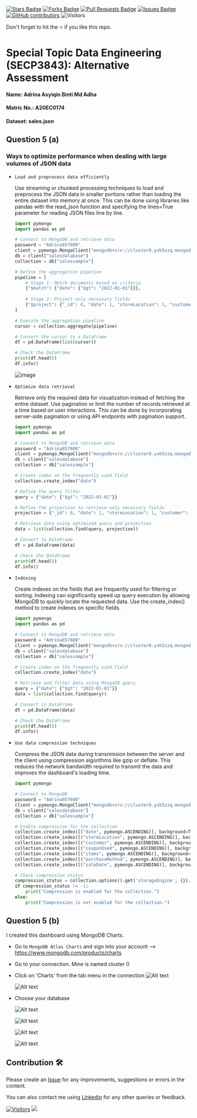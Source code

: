 <a href="https://github.com/drshahizan/SECP3843/stargazers"><img src="https://img.shields.io/github/stars/drshahizan/SECP3843" alt="Stars Badge"/></a>
<a href="https://github.com/drshahizan/SECP3843/network/members"><img src="https://img.shields.io/github/forks/drshahizan/SECP3843" alt="Forks Badge"/></a>
<a href="https://github.com/drshahizan/SECP3843/pulls"><img src="https://img.shields.io/github/issues-pr/drshahizan/SECP3843" alt="Pull Requests Badge"/></a>
<a href="https://github.com/drshahizan/SECP3843/issues"><img src="https://img.shields.io/github/issues/drshahizan/SECP3843" alt="Issues Badge"/></a>
<a href="https://github.com/drshahizan/SECP3843/graphs/contributors"><img alt="GitHub contributors" src="https://img.shields.io/github/contributors/drshahizan/SECP3843?color=2b9348"></a>
![Visitors](https://api.visitorbadge.io/api/visitors?path=https%3A%2F%2Fgithub.com%2Fdrshahizan%2FSECP3843&labelColor=%23d9e3f0&countColor=%23697689&style=flat)


Don't forget to hit the :star: if you like this repo.

# Special Topic Data Engineering (SECP3843): Alternative Assessment

#### Name: Adrina Asyiqin Binti Md Adha
#### Matric No.: A20EC0174
#### Dataset: sales.json

## Question 5 (a)
### Ways to optimize performance when dealing with large volumes of JSON data
- `Load and preprocess data efficiently`
  
  Use streaming or chunked processing techniques to load and preprocess the JSON data in smaller portions rather than loading the entire dataset into memory at once. This can be done using libraries like pandas with the read_json function and specifying the lines=True parameter for reading JSON files line by line.
    ```py
    import pymongo
    import pandas as pd

    # Connect to MongoDB and retrieve data
    password = "Adrina857600"
    client = pymongo.MongoClient("mongodb+srv://cluster0.yvk5zzq.mongodb.net/", username="adrinaasyiqin", password=password)
    db = client["salesdatabase"]
    collection = db["salessample"]

    # Define the aggregation pipeline
    pipeline = [
        # Stage 1: Match documents based on criteria
        {"$match": {"date": {"$gt": "2022-01-01"}}},
        
        # Stage 2: Project only necessary fields
        {"$project": {"_id": 0, "date": 1, "storeLocation": 1, "customer": 1, "couponUsed": 1}}
    ]

    # Execute the aggregation pipeline
    cursor = collection.aggregate(pipeline)

    # Convert the cursor to a DataFrame
    df = pd.DataFrame(list(cursor))

    # Check the DataFrame
    print(df.head())
    df.info()

    ```
    ![image](https://github.com/drshahizan/SECP3843/assets/96984290/b03660a4-53ae-4aa4-8720-535924142231)



- `Optimize data retrieval`
  
  Retrieve only the required data for visualization instead of fetching the entire dataset. Use pagination or limit the number of records retrieved at a time based on user interactions. This can be done by incorporating server-side pagination or using API endpoints with pagination support.
    ```py
    import pymongo
    import pandas as pd

    # Connect to MongoDB and retrieve data
    password = "Adrina857600"
    client = pymongo.MongoClient("mongodb+srv://cluster0.yvk5zzq.mongodb.net/", username="adrinaasyiqin", password=password)
    db = client["salesdatabase"]
    collection = db["salessample"]

    # Create index on the frequently used field
    collection.create_index("date")

    # Define the query filter
    query = {"date": {"$gt": "2022-01-01"}}

    # Define the projection to retrieve only necessary fields
    projection = {"_id": 0, "date": 1, "storeLocation": 1, "customer": 1, "couponUsed": 1}

    # Retrieve data using optimized query and projection
    data = list(collection.find(query, projection))

    # Convert to DataFrame
    df = pd.DataFrame(data)

    # Check the DataFrame
    print(df.head())
    df.info()
    ```
    

- `Indexing`
  
  Create indexes on the fields that are frequently used for filtering or sorting. Indexing can significantly speed up query execution by allowing MongoDB to quickly locate the requested data. Use the create_index() method to create indexes on specific fields.
    ```py
    import pymongo
    import pandas as pd

    # Connect to MongoDB and retrieve data
    password = "Adrina857600"
    client = pymongo.MongoClient("mongodb+srv://cluster0.yvk5zzq.mongodb.net/", username="adrinaasyiqin", password=password)
    db = client["salesdatabase"]
    collection = db["salessample"]

    # Create index on the frequently used field
    collection.create_index("date")

    # Retrieve and filter data using MongoDB query
    query = {"date": {"$gt": "2022-01-01"}}
    data = list(collection.find(query))

    # Convert to DataFrame
    df = pd.DataFrame(data)

    # Check the DataFrame
    print(df.head())
    df.info()
    ```

- `Use data compression techniques`
  
  Compress the JSON data during transmission between the server and the client using compression algorithms like gzip or deflate. This reduces the network bandwidth required to transmit the data and improves the dashboard's loading time.

    ```py
    import pymongo

    # Connect to MongoDB
    password = "Adrina857600"
    client = pymongo.MongoClient("mongodb+srv://cluster0.yvk5zzq.mongodb.net/", username="adrinaasyiqin", password=password)
    db = client["salesdatabase"]
    collection = db["salessample"]

    # Enable compression for the collection
    collection.create_index([("date", pymongo.ASCENDING)], background=True)
    collection.create_index([("storeLocation", pymongo.ASCENDING)], background=True)
    collection.create_index([("customer", pymongo.ASCENDING)], background=True)
    collection.create_index([("couponUsed", pymongo.ASCENDING)], background=True)
    collection.create_index([("items", pymongo.ASCENDING)], background=True)
    collection.create_index([("purchaseMethod", pymongo.ASCENDING)], background=True)
    collection.create_index([("saleDate", pymongo.ASCENDING)], background=True)

    # Check compression status
    compression_status = collection.options().get('storageEngine', {}).get('wiredTiger', {}).get('configString', '').find('block_compressor')
    if compression_status != -1:
        print("Compression is enabled for the collection.")
    else:
        print("Compression is not enabled for the collection.")


    ```

## Question 5 (b)
I created this dashboard using MongoDB Charts.
- Go to `MongoDB Atlas Charts` and sign into your account --> https://www.mongodb.com/products/charts
- Go to your connection. Mine is named cluster 0

- Click on 'Charts' from the tab menu in the connection
  ![Alt text](image.png)

  ![Alt text](files/images/image-1.png)
- Choose your database

  ![Alt text](files/images/image-2.png)

  ![Alt text](files/images/image-3.png)

  ![Alt text](files/images/image-4.png)

  ![Alt text](files/images/image-6.png)

  






## Contribution 🛠️
Please create an [Issue](https://github.com/drshahizan/special-topic-data-engineering/issues) for any improvements, suggestions or errors in the content.

You can also contact me using [Linkedin](https://www.linkedin.com/in/drshahizan/) for any other queries or feedback.

[![Visitors](https://api.visitorbadge.io/api/visitors?path=https%3A%2F%2Fgithub.com%2Fdrshahizan&labelColor=%23697689&countColor=%23555555&style=plastic)](https://visitorbadge.io/status?path=https%3A%2F%2Fgithub.com%2Fdrshahizan)
![](https://hit.yhype.me/github/profile?user_id=81284918)
